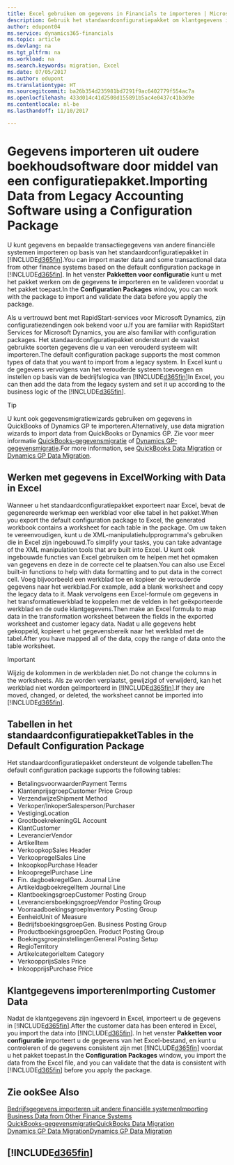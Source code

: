 ```yaml
---
title: Excel gebruiken om gegevens in Financials te importeren | Microsoft Docs
description: Gebruik het standaardconfiguratiepakket om klantgegevens in Excel toe te voegen en vervolgens weer in Dynamics 365 Business edition te importeren.
author: edupont04
ms.service: dynamics365-financials
ms.topic: article
ms.devlang: na
ms.tgt_pltfrm: na
ms.workload: na
ms.search.keywords: migration, Excel
ms.date: 07/05/2017
ms.author: edupont
ms.translationtype: HT
ms.sourcegitcommit: ba26b354d235981bd7291f9ac6402779f554ac7a
ms.openlocfilehash: 433d014c41d2508d155891b5ac4e0437c41b3d9e
ms.contentlocale: nl-be
ms.lasthandoff: 11/10/2017

---
```

# <a name="importing-data-from-legacy-accounting-software-using-a-configuration-package"></a><span data-ttu-id="57a2b-103">Gegevens importeren uit oudere boekhoudsoftware door middel van een configuratiepakket.</span><span class="sxs-lookup"><span data-stu-id="57a2b-103">Importing Data from Legacy Accounting Software using a Configuration Package</span></span>
<span data-ttu-id="57a2b-104">U kunt gegevens en bepaalde transactiegegevens van andere financiële systemen importeren op basis van het standaardconfiguratiepakket in [!INCLUDE[d365fin](includes/d365fin_md.md)].</span><span class="sxs-lookup"><span data-stu-id="57a2b-104">You can import master data and some transactional data from other finance systems based on the default configuration package in [!INCLUDE[d365fin](includes/d365fin_md.md)].</span></span> <span data-ttu-id="57a2b-105">In het venster **Pakketten voor configuratie** kunt u met het pakket werken om de gegevens te importeren en te valideren voordat u het pakket toepast.</span><span class="sxs-lookup"><span data-stu-id="57a2b-105">In the **Configuration Packages** window, you can work with the package to import and validate the data before you apply the package.</span></span>  

<span data-ttu-id="57a2b-106">Als u vertrouwd bent met RapidStart-services voor Microsoft Dynamics, zijn configuratiezendingen ook bekend voor u.</span><span class="sxs-lookup"><span data-stu-id="57a2b-106">If you are familiar with RapidStart Services for Microsoft Dynamics, you are also familiar with configuration packages.</span></span> <span data-ttu-id="57a2b-107">Het standaardconfiguratiepakket ondersteunt de vaakst gebruikte soorten gegevens die u van een verouderd systeem wilt importeren.</span><span class="sxs-lookup"><span data-stu-id="57a2b-107">The default configuration package supports the most common types of data that you want to import from a legacy system.</span></span> <span data-ttu-id="57a2b-108">In Excel kunt u de gegevens vervolgens van het verouderde systeem toevoegen en instellen op basis van de bedrijfslogica van [!INCLUDE[d365fin](includes/d365fin_md.md)]</span><span class="sxs-lookup"><span data-stu-id="57a2b-108">In Excel, you can then add the data from the legacy system and set it up according to the business logic of the [!INCLUDE[d365fin](includes/d365fin_md.md)].</span></span>  

> [!TIP]  
>   <span data-ttu-id="57a2b-109">U kunt ook gegevensmigratiewizards gebruiken om gegevens in QuickBooks of Dynamics GP te importeren.</span><span class="sxs-lookup"><span data-stu-id="57a2b-109">Alternatively, use data migration wizards to import data from QuickBooks or Dynamics GP.</span></span> <span data-ttu-id="57a2b-110">Zie voor meer informatie [QuickBooks-gegevensmigratie](ui-extensions-quickbooks-data-migration.md) of [Dynamics GP-gegevensmigratie](ui-extensions-dynamicsgp-data-migration.md).</span><span class="sxs-lookup"><span data-stu-id="57a2b-110">For more information, see [QuickBooks Data Migration](ui-extensions-quickbooks-data-migration.md) or [Dynamics GP Data Migration](ui-extensions-dynamicsgp-data-migration.md).</span></span>  

## <a name="working-with-data-in-excel"></a><span data-ttu-id="57a2b-111">Werken met gegevens in Excel</span><span class="sxs-lookup"><span data-stu-id="57a2b-111">Working with Data in Excel</span></span>
<span data-ttu-id="57a2b-112">Wanneer u het standaardconfiguratiepakket exporteert naar Excel, bevat de gegenereerde werkmap een werkblad voor elke tabel in het pakket.</span><span class="sxs-lookup"><span data-stu-id="57a2b-112">When you export the default configuration package to Excel, the generated workbook contains a worksheet for each table in the package.</span></span> <span data-ttu-id="57a2b-113">Om uw taken te vereenvoudigen, kunt u de XML-manipulatiehulpprogramma's gebruiken die in Excel zijn ingebouwd.</span><span class="sxs-lookup"><span data-stu-id="57a2b-113">To simplify your tasks, you can take advantage of the XML manipulation tools that are built into Excel.</span></span> <span data-ttu-id="57a2b-114">U kunt ook ingebouwde functies van Excel gebruiken om te helpen met het opmaken van gegevens en deze in de correcte cel te plaatsen.</span><span class="sxs-lookup"><span data-stu-id="57a2b-114">You can also use Excel built-in functions to help with data formatting and to put data in the correct cell.</span></span> <span data-ttu-id="57a2b-115">Voeg bijvoorbeeld een werkblad toe en kopieer de verouderde gegevens naar het werkblad.</span><span class="sxs-lookup"><span data-stu-id="57a2b-115">For example, add a blank worksheet and copy the legacy data to it.</span></span> <span data-ttu-id="57a2b-116">Maak vervolgens een Excel-formule om gegevens in het transformatiewerkblad te koppelen met de velden in het geëxporteerde werkblad en de oude klantgegevens.</span><span class="sxs-lookup"><span data-stu-id="57a2b-116">Then make an Excel formula to map data in the transformation worksheet between the fields in the exported worksheet and customer legacy data.</span></span> <span data-ttu-id="57a2b-117">Nadat u alle gegevens hebt gekoppeld, kopieert u het gegevensbereik naar het werkblad met de tabel.</span><span class="sxs-lookup"><span data-stu-id="57a2b-117">After you have mapped all of the data, copy the range of data onto the table worksheet.</span></span>  

> [!IMPORTANT]  
>  <span data-ttu-id="57a2b-118">Wijzig de kolommen in de werkbladen niet.</span><span class="sxs-lookup"><span data-stu-id="57a2b-118">Do not change the columns in the worksheets.</span></span> <span data-ttu-id="57a2b-119">Als ze worden verplaatst, gewijzigd of verwijderd, kan het werkblad niet worden geïmporteerd in [!INCLUDE[d365fin](includes/d365fin_md.md)].</span><span class="sxs-lookup"><span data-stu-id="57a2b-119">If they are moved, changed, or deleted, the worksheet cannot be imported into [!INCLUDE[d365fin](includes/d365fin_md.md)].</span></span>

## <a name="tables-in-the-default-configuration-package"></a><span data-ttu-id="57a2b-120">Tabellen in het standaardconfiguratiepakket</span><span class="sxs-lookup"><span data-stu-id="57a2b-120">Tables in the Default Configuration Package</span></span>
<span data-ttu-id="57a2b-121">Het standaardconfiguratiepakket ondersteunt de volgende tabellen:</span><span class="sxs-lookup"><span data-stu-id="57a2b-121">The default configuration package supports the following tables:</span></span>

-   <span data-ttu-id="57a2b-122">Betalingsvoorwaarden</span><span class="sxs-lookup"><span data-stu-id="57a2b-122">Payment Terms</span></span>
-   <span data-ttu-id="57a2b-123">Klantenprijsgroep</span><span class="sxs-lookup"><span data-stu-id="57a2b-123">Customer Price Group</span></span>
-   <span data-ttu-id="57a2b-124">Verzendwijze</span><span class="sxs-lookup"><span data-stu-id="57a2b-124">Shipment Method</span></span>
-   <span data-ttu-id="57a2b-125">Verkoper/Inkoper</span><span class="sxs-lookup"><span data-stu-id="57a2b-125">Salesperson/Purchaser</span></span>
-   <span data-ttu-id="57a2b-126">Vestiging</span><span class="sxs-lookup"><span data-stu-id="57a2b-126">Location</span></span>
-   <span data-ttu-id="57a2b-127">Grootboekrekening</span><span class="sxs-lookup"><span data-stu-id="57a2b-127">GL Account</span></span>
-   <span data-ttu-id="57a2b-128">Klant</span><span class="sxs-lookup"><span data-stu-id="57a2b-128">Customer</span></span>
-   <span data-ttu-id="57a2b-129">Leverancier</span><span class="sxs-lookup"><span data-stu-id="57a2b-129">Vendor</span></span>
-   <span data-ttu-id="57a2b-130">Artikel</span><span class="sxs-lookup"><span data-stu-id="57a2b-130">Item</span></span>
-   <span data-ttu-id="57a2b-131">Verkoopkop</span><span class="sxs-lookup"><span data-stu-id="57a2b-131">Sales Header</span></span>
-   <span data-ttu-id="57a2b-132">Verkoopregel</span><span class="sxs-lookup"><span data-stu-id="57a2b-132">Sales Line</span></span>
-   <span data-ttu-id="57a2b-133">Inkoopkop</span><span class="sxs-lookup"><span data-stu-id="57a2b-133">Purchase Header</span></span>
-   <span data-ttu-id="57a2b-134">Inkoopregel</span><span class="sxs-lookup"><span data-stu-id="57a2b-134">Purchase Line</span></span>
-   <span data-ttu-id="57a2b-135">Fin. dagboekregel</span><span class="sxs-lookup"><span data-stu-id="57a2b-135">Gen. Journal Line</span></span>
-   <span data-ttu-id="57a2b-136">Artikeldagboekregel</span><span class="sxs-lookup"><span data-stu-id="57a2b-136">Item Journal Line</span></span>
-   <span data-ttu-id="57a2b-137">Klantboekingsgroep</span><span class="sxs-lookup"><span data-stu-id="57a2b-137">Customer Posting Group</span></span>
-   <span data-ttu-id="57a2b-138">Leveranciersboekingsgroep</span><span class="sxs-lookup"><span data-stu-id="57a2b-138">Vendor Posting Group</span></span>
-   <span data-ttu-id="57a2b-139">Voorraadboekingsgroep</span><span class="sxs-lookup"><span data-stu-id="57a2b-139">Inventory Posting Group</span></span>
-   <span data-ttu-id="57a2b-140">Eenheid</span><span class="sxs-lookup"><span data-stu-id="57a2b-140">Unit of Measure</span></span>
-   <span data-ttu-id="57a2b-141">Bedrijfsboekingsgroep</span><span class="sxs-lookup"><span data-stu-id="57a2b-141">Gen. Business Posting Group</span></span>
-   <span data-ttu-id="57a2b-142">Productboekingsgroep</span><span class="sxs-lookup"><span data-stu-id="57a2b-142">Gen. Product Posting Group</span></span>
-   <span data-ttu-id="57a2b-143">Boekingsgroepinstellingen</span><span class="sxs-lookup"><span data-stu-id="57a2b-143">General Posting Setup</span></span>
-   <span data-ttu-id="57a2b-144">Regio</span><span class="sxs-lookup"><span data-stu-id="57a2b-144">Territory</span></span>
-   <span data-ttu-id="57a2b-145">Artikelcategorie</span><span class="sxs-lookup"><span data-stu-id="57a2b-145">Item Category</span></span>
-   <span data-ttu-id="57a2b-146">Verkoopprijs</span><span class="sxs-lookup"><span data-stu-id="57a2b-146">Sales Price</span></span>
-   <span data-ttu-id="57a2b-147">Inkoopprijs</span><span class="sxs-lookup"><span data-stu-id="57a2b-147">Purchase Price</span></span>

## <a name="importing-customer-data"></a><span data-ttu-id="57a2b-148">Klantgegevens importeren</span><span class="sxs-lookup"><span data-stu-id="57a2b-148">Importing Customer Data</span></span>
<span data-ttu-id="57a2b-149">Nadat de klantgegevens zijn ingevoerd in Excel, importeert u de gegevens in [!INCLUDE[d365fin](includes/d365fin_md.md)].</span><span class="sxs-lookup"><span data-stu-id="57a2b-149">After the customer data has been entered in Excel, you import the data into [!INCLUDE[d365fin](includes/d365fin_md.md)].</span></span> <span data-ttu-id="57a2b-150">In het venster **Pakketten voor configuratie** importeert u de gegevens van het Excel-bestand, en kunt u controleren of de gegevens consistent zijn met [!INCLUDE[d365fin](includes/d365fin_md.md)] voordat u het pakket toepast.</span><span class="sxs-lookup"><span data-stu-id="57a2b-150">In the **Configuration Packages** window, you import the data from the Excel file, and you can validate that the data is consistent with [!INCLUDE[d365fin](includes/d365fin_md.md)] before you apply the package.</span></span>

## <a name="see-also"></a><span data-ttu-id="57a2b-151">Zie ook</span><span class="sxs-lookup"><span data-stu-id="57a2b-151">See Also</span></span>
[<span data-ttu-id="57a2b-152">Bedrijfsgegevens importeren uit andere financiële systemen</span><span class="sxs-lookup"><span data-stu-id="57a2b-152">Importing Business Data from Other Finance Systems</span></span>](upload-data.md)  
[<span data-ttu-id="57a2b-153">QuickBooks-gegevensmigratie</span><span class="sxs-lookup"><span data-stu-id="57a2b-153">QuickBooks Data Migration</span></span>](ui-extensions-quickbooks-data-migration.md)  
[<span data-ttu-id="57a2b-154">Dynamics GP Data Migration</span><span class="sxs-lookup"><span data-stu-id="57a2b-154">Dynamics GP Data Migration</span></span>](ui-extensions-dynamicsgp-data-migration.md)  

## [!INCLUDE[d365fin](includes/free_trial_md.md)]

